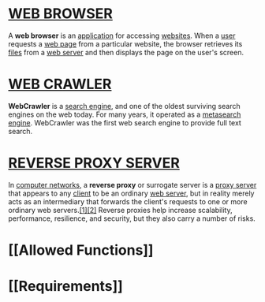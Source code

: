 # [WEB BROWSER](https://en.wikipedia.org/wiki/Web_browser)
A **web browser** is an [application](https://en.wikipedia.org/wiki/Application_software "Application software") for accessing [websites](https://en.wikipedia.org/wiki/Website "Website"). When a [user](https://en.wikipedia.org/wiki/User_(computing) "User (computing)") requests a [web page](https://en.wikipedia.org/wiki/Web_page "Web page") from a particular website, the browser retrieves its [files](https://en.wikipedia.org/wiki/Computer_file "Computer file") from a [web server](https://en.wikipedia.org/wiki/Web_server "Web server") and then displays the page on the user's screen.

# [WEB CRAWLER](https://en.wikipedia.org/wiki/WebCrawler)
**WebCrawler** is a [search engine](https://en.wikipedia.org/wiki/Search_engine "Search engine"), and one of the oldest surviving search engines on the web today. For many years, it operated as a [metasearch engine](https://en.wikipedia.org/wiki/Metasearch_engine "Metasearch engine"). WebCrawler was the first web search engine to provide full text search.

# [REVERSE PROXY SERVER](https://en.wikipedia.org/wiki/Reverse_proxy)
In [computer networks](https://en.wikipedia.org/wiki/Computer_network "Computer network"), a **reverse proxy** or surrogate server is a [proxy server](https://en.wikipedia.org/wiki/Proxy_server "Proxy server") that appears to any [client](https://en.wikipedia.org/wiki/Client%E2%80%93server_model "Client–server model") to be an ordinary [web server](https://en.wikipedia.org/wiki/Web_server "Web server"), but in reality merely acts as an intermediary that forwards the client's requests to one or more ordinary web servers.[[1]](https://en.wikipedia.org/wiki/Reverse_proxy#cite_note-apache-forward-reverse-1)[[2]](https://en.wikipedia.org/wiki/Reverse_proxy#cite_note-2) Reverse proxies help increase scalability, performance, resilience, and security, but they also carry a number of risks.

# [[Allowed Functions]]

# [[Requirements]]

